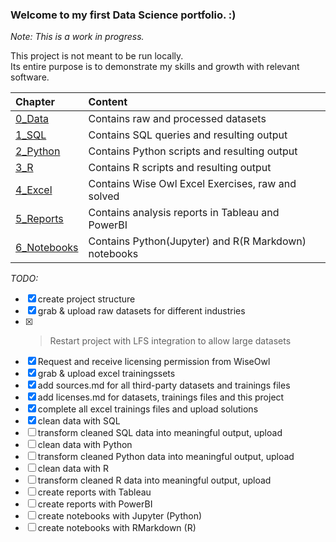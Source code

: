 ### Welcome to my first Data Science portfolio. :)

*Note: This is a work in progress.*

This project is not meant to be run locally.\
Its entire purpose is to demonstrate my skills and growth with relevant software.

| Chapter | Content |
| :----- | :----- |
| [0_Data](https://github.com/EricKrevalis/DSPortfolio/tree/main/0_Data) | Contains raw and processed datasets |
| [1_SQL](https://github.com/EricKrevalis/DSPortfolio/tree/main/1_SQL) | Contains SQL queries and resulting output |
| [2_Python](https://github.com/EricKrevalis/DSPortfolio/tree/main/2_Python) | Contains Python scripts and resulting output |
| [3_R](https://github.com/EricKrevalis/DSPortfolio/tree/main/3_R) | Contains R scripts and resulting output |
| [4_Excel](https://github.com/EricKrevalis/DSPortfolio/tree/main/4_Excel) | Contains Wise Owl Excel Exercises, raw and solved |
| [5_Reports](https://github.com/EricKrevalis/DSPortfolio/tree/main/5_Reports) | Contains analysis reports in Tableau and PowerBI |
| [6_Notebooks](https://github.com/EricKrevalis/DSPortfolio/tree/main/6_Notebooks) | Contains Python(Jupyter) and R(R Markdown) notebooks |

*TODO:*
- [x] create project structure
- [x] grab & upload raw datasets for different industries
- [x] > Restart project with LFS integration to allow large datasets
- [x] Request and receive licensing permission from WiseOwl
- [x] grab & upload excel trainingssets
- [x] add sources.md for all third-party datasets and trainings files
- [x] add licenses.md for datasets, trainings files and this project
- [x] complete all excel trainings files and upload solutions
- [x] clean data with SQL
- [ ] transform cleaned SQL data into meaningful output, upload
- [ ] clean data with Python
- [ ] transform cleaned Python data into meaningful output, upload
- [ ] clean data with R
- [ ] transform cleaned R data into meaningful output, upload
- [ ] create reports with Tableau
- [ ] create reports with PowerBI
- [ ] create notebooks with Jupyter (Python)
- [ ] create notebooks with RMarkdown (R)